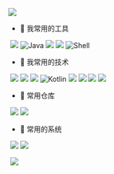 ![](https://image.xuguoliang.top/2022/03/03/hi-im-guoliangxu-vgUAw0.png)

- 🔭 我常用的工具

​		![](https://img.shields.io/badge/-IDEA-3f4441?logo=IntelliJ-IDEA) ![Java](https://img.shields.io/badge/-DataGrip-3f4442?logo=DataGrip) ![](https://img.shields.io/badge/-Maven-3f4441?logo=Apache%20Maven) ![](https://img.shields.io/badge/-Git-black?logo=git) ![Shell](https://img.shields.io/badge/-Shell-blasck?logo=Shell)


- 🌱 我常用的技术 

​		![](https://img.shields.io/badge/-Java-3f4442?logo=java) ![](https://img.shields.io/badge/-SpringBoot-3f4442?logo=spring%20boot) ![](https://img.shields.io/badge/-Spring-3f4442?logo=spring) ![Kotlin](https://img.shields.io/badge/-Kotlin-3f4442?logo=Kotlin) ![](https://img.shields.io/badge/-MySQL-06D6A9?logo=mysql) ![](https://img.shields.io/badge/-Redis-3f4442?logo=Redis) ![](https://img.shields.io/badge/-MongoDB-3f4442?logo=MongoDB) ![](https://img.shields.io/badge/-Elasticsearch-black?logo=Elasticsearch)

- 🤔 常用仓库

​		![](https://img.shields.io/badge/-GitHub-3f4442?logo=GitHub) [![](https://img.shields.io/badge/-Gitee-3f4442?logo=Gitee)](https://gitee.com/bannerXu)

- 🤯 常用的系统

​		![](https://img.shields.io/badge/-Centos7-3f4442?logo=Centos) ![](https://img.shields.io/badge/-Mac-3f4442?logo=Apple) 



​	![](https://github-readme-stats.vercel.app/api?username=bannerxu)
